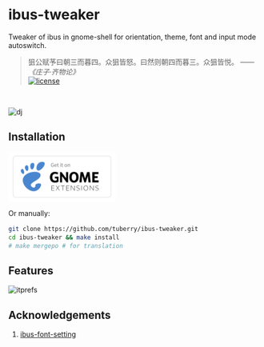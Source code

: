 # ibus-tweaker

Tweaker of ibus in gnome-shell for orientation, theme, font and input mode autoswitch.
> 狙公赋芧曰朝三而暮四。众狙皆怒。曰然则朝四而暮三。众狙皆悦。 —— *《庄子·齐物论》*<br>
[![license]](/LICENSE)
</br>

![dj](https://user-images.githubusercontent.com/17917040/92872878-0e647800-f439-11ea-9c14-781b4d3191ed.gif)


## Installation

[<img src="https://raw.githubusercontent.com/andyholmes/gnome-shell-extensions-badge/master/get-it-on-ego.svg?sanitize=true" alt="Get it on GNOME Extensions" height="100" align="middle">][EGO]

Or manually:

```bash
git clone https://github.com/tuberry/ibus-tweaker.git
cd ibus-tweaker && make install
# make mergepo # for translation
```

## Features

![itprefs](https://user-images.githubusercontent.com/17917040/112714757-e4772c80-8f16-11eb-96b6-2509431f3877.png)

## Acknowledgements

1. [ibus-font-setting](https://extensions.gnome.org/extension/1121/ibus-font-setting/)

[EGO]:https://extensions.gnome.org/extension/2820/ibus-tweaker/
[license]:https://img.shields.io/badge/license-GPLv3-green.svg
